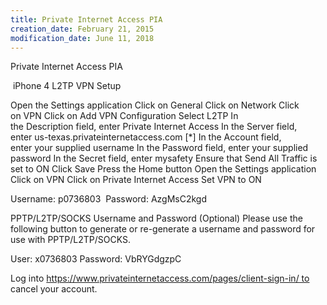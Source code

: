 ```yaml
---
title: Private Internet Access PIA
creation_date: February 21, 2015
modification_date: June 11, 2018
---
```



Private Internet Access PIA

 iPhone 4 L2TP VPN Setup

Open the Settings application
Click on General
Click on Network
Click on VPN
Click on Add VPN Configuration
Select L2TP
In the Description field, enter Private Internet Access
In the Server field, enter us-texas.privateinternetaccess.com [*]
In the Account field, enter your supplied username
In the Password field, enter your supplied password
In the Secret field, enter mysafety
Ensure that Send All Traffic is set to ON
Click Save
Press the Home button
Open the Settings application
Click on VPN
Click on Private Internet Access
Set VPN to ON

Username: p0736803 
Password: AzgMsC2kgd 

PPTP/L2TP/SOCKS Username and Password (Optional)
Please use the following button to generate or re-generate a username and password for use with PPTP/L2TP/SOCKS.

User: x0736803
Password: VbRYGdgzpC

Log into https://www.privateinternetaccess.com/pages/client-sign-in/ to cancel your account.

